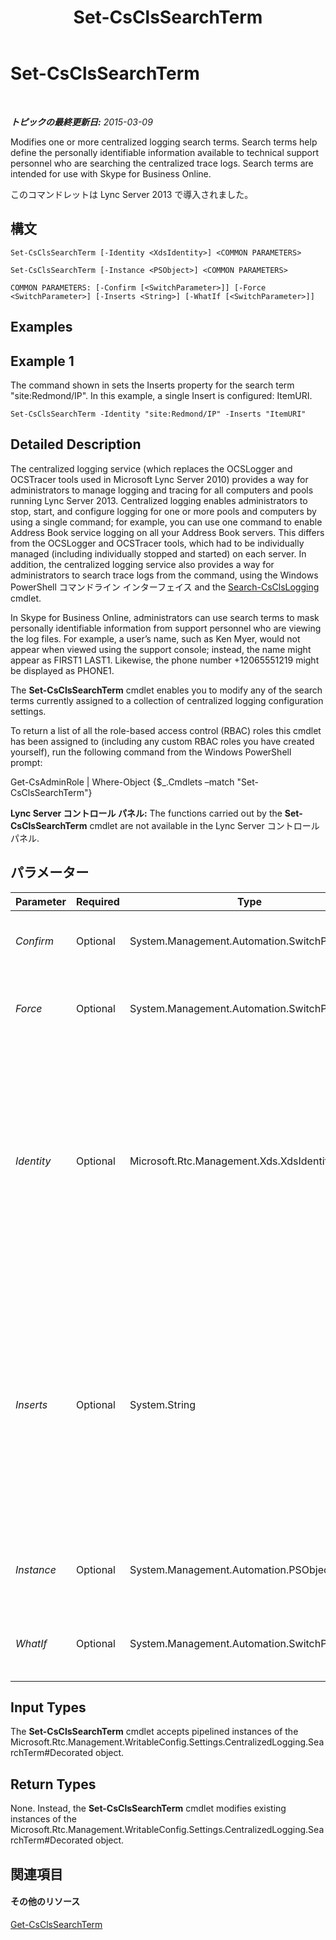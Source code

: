 ﻿---
title: Set-CsClsSearchTerm
TOCTitle: Set-CsClsSearchTerm
ms:assetid: 57ccaf25-31ab-4059-8dc4-144f29f3af68
ms:mtpsurl: https://technet.microsoft.com/ja-jp/library/JJ204911(v=OCS.15)
ms:contentKeyID: 48272149
ms.date: 05/19/2016
mtps_version: v=OCS.15
ms.translationtype: HT
---

# Set-CsClsSearchTerm

 

_**トピックの最終更新日:** 2015-03-09_

Modifies one or more centralized logging search terms. Search terms help define the personally identifiable information available to technical support personnel who are searching the centralized trace logs. Search terms are intended for use with Skype for Business Online.

このコマンドレットは Lync Server 2013 で導入されました。

## 構文

    Set-CsClsSearchTerm [-Identity <XdsIdentity>] <COMMON PARAMETERS>

    Set-CsClsSearchTerm [-Instance <PSObject>] <COMMON PARAMETERS>

    COMMON PARAMETERS: [-Confirm [<SwitchParameter>]] [-Force <SwitchParameter>] [-Inserts <String>] [-WhatIf [<SwitchParameter>]]

## Examples

## Example 1

The command shown in sets the Inserts property for the search term "site:Redmond/IP". In this example, a single Insert is configured: ItemURI.

    Set-CsClsSearchTerm -Identity "site:Redmond/IP" -Inserts "ItemURI"

## Detailed Description

The centralized logging service (which replaces the OCSLogger and OCSTracer tools used in Microsoft Lync Server 2010) provides a way for administrators to manage logging and tracing for all computers and pools running Lync Server 2013. Centralized logging enables administrators to stop, start, and configure logging for one or more pools and computers by using a single command; for example, you can use one command to enable Address Book service logging on all your Address Book servers. This differs from the OCSLogger and OCSTracer tools, which had to be individually managed (including individually stopped and started) on each server. In addition, the centralized logging service also provides a way for administrators to search trace logs from the command, using the Windows PowerShell コマンドライン インターフェイス and the [Search-CsClsLogging](search-csclslogging.md) cmdlet.

In Skype for Business Online, administrators can use search terms to mask personally identifiable information from support personnel who are viewing the log files. For example, a user’s name, such as Ken Myer, would not appear when viewed using the support console; instead, the name might appear as FIRST1 LAST1. Likewise, the phone number +12065551219 might be displayed as PHONE1.

The **Set-CsClsSearchTerm** cmdlet enables you to modify any of the search terms currently assigned to a collection of centralized logging configuration settings.

To return a list of all the role-based access control (RBAC) roles this cmdlet has been assigned to (including any custom RBAC roles you have created yourself), run the following command from the Windows PowerShell prompt:

Get-CsAdminRole | Where-Object {$\_.Cmdlets –match "Set-CsClsSearchTerm"}

**Lync Server コントロール パネル:** The functions carried out by the **Set-CsClsSearchTerm** cmdlet are not available in the Lync Server コントロール パネル.

## パラメーター


<table>
<colgroup>
<col style="width: 25%" />
<col style="width: 25%" />
<col style="width: 25%" />
<col style="width: 25%" />
</colgroup>
<thead>
<tr class="header">
<th>Parameter</th>
<th>Required</th>
<th>Type</th>
<th>Description</th>
</tr>
</thead>
<tbody>
<tr class="odd">
<td><p><em>Confirm</em></p></td>
<td><p>Optional</p></td>
<td><p>System.Management.Automation.SwitchParameter</p></td>
<td><p>Prompts you for confirmation before executing the command.</p></td>
</tr>
<tr class="even">
<td><p><em>Force</em></p></td>
<td><p>Optional</p></td>
<td><p>System.Management.Automation.SwitchParameter</p></td>
<td><p>Suppresses the display of any non-fatal error message that might occur when running the command.</p></td>
</tr>
<tr class="odd">
<td><p><em>Identity</em></p></td>
<td><p>Optional</p></td>
<td><p>Microsoft.Rtc.Management.Xds.XdsIdentity</p></td>
<td><p>Unique identifier of the search term to be modified. A search term consists of two parts: the scope where the term is configured (that is, the collection of centralized logging configuration settings where the term can be found) and the term name. For example:</p>
<p>-Identity &quot;site:Redmond/CallID&quot;</p>
<p>You cannot use wildcards when specifying the Identity.</p></td>
</tr>
<tr class="even">
<td><p><em>Inserts</em></p></td>
<td><p>Optional</p></td>
<td><p>System.String</p></td>
<td><p>Specify how personally identifiable information is masked when viewing the log files. For example, the Insert &quot;ItemURI&quot; indicates that user URI information should be masked. As a result, a user URI such as sip:kenmyer@litwareinc.com will appear as a generic URI that hides the user name but preserve the domain name:</p>
<p>Sip:USER1@litwareinc.com</p>
<p>Inserts mask such things as user names and computer names; phone numbers; and IP addresses.</p></td>
</tr>
<tr class="odd">
<td><p><em>Instance</em></p></td>
<td><p>Optional</p></td>
<td><p>System.Management.Automation.PSObject</p></td>
<td><p>Allows you to pass a reference to an object rather than set individual parameter values.</p></td>
</tr>
<tr class="even">
<td><p><em>WhatIf</em></p></td>
<td><p>Optional</p></td>
<td><p>System.Management.Automation.SwitchParameter</p></td>
<td><p>Describes what would happen if you executed the command without actually executing the command.</p></td>
</tr>
</tbody>
</table>


## Input Types

The **Set-CsClsSearchTerm** cmdlet accepts pipelined instances of the Microsoft.Rtc.Management.WritableConfig.Settings.CentralizedLogging.SearchTerm\#Decorated object.

## Return Types

None. Instead, the **Set-CsClsSearchTerm** cmdlet modifies existing instances of the Microsoft.Rtc.Management.WritableConfig.Settings.CentralizedLogging.SearchTerm\#Decorated object.

## 関連項目

#### その他のリソース

[Get-CsClsSearchTerm](get-csclssearchterm.md)

